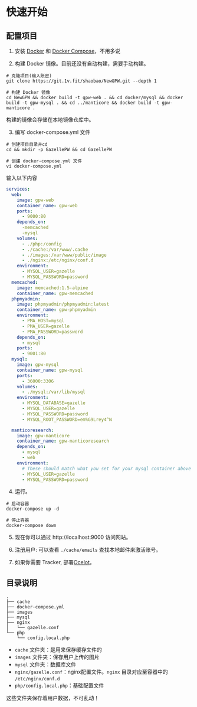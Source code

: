 # 快速开始

## 配置项目

1. 安装 [Docker](https://docs.docker.com/get-started/) 和 [Docker Compose](https://docs.docker.com/compose/install/)，不用多说

2. 构建 Docker 镜像。目前还没有自动构建，需要手动构建。

```shell
# 克隆项目(输入账密)
git clone https://git.1v.fit/shaobao/NewGPW.git --depth 1

# 构建 Docker 镜像
cd NewGPW && docker build -t gpw-web . && cd docker/mysql && docker build -t gpw-mysql . && cd ../manticore && docker build -t gpw-manticore .
```

构建的镜像会存储在本地镜像仓库中。

3. 编写 docker-compose.yml 文件

```shell
# 创建项目目录并cd
cd && mkdir -p GazellePW && cd GazellePW

# 创建 docker-compose.yml 文件
vi docker-compose.yml
```

输入以下内容

```yaml
services:
  web:
    image: gpw-web
    container_name: gpw-web
    ports:
      - 9000:80
    depends_on:
      -memcached
      -mysql
    volumes:
      - ./php:/config
      - ./cache:/var/www/.cache
      - ./images:/var/www/public/image
      - ./nginx:/etc/nginx/conf.d
    environment:
      - MYSQL_USER=gazelle
      - MYSQL_PASSWORD=password
  memcached:
    image: memcached:1.5-alpine
    container_name: gpw-memcached
  phpmyadmin:
    image: phpmyadmin/phpmyadmin:latest
    container_name: gpw-phpmyadmin
    environment:
      - PMA_HOST=mysql
      - PMA_USER=gazelle
      - PMA_PASSWORD=password
    depends_on:
      - mysql
    ports:
      - 9001:80
  mysql:
    image: gpw-mysql
    container_name: gpw-mysql
    ports:
      - 36000:3306
    volumes:
      - ./mysql:/var/lib/mysql
    environment:
      - MYSQL_DATABASE=gazelle
      - MYSQL_USER=gazelle
      - MYSQL_PASSWORD=password
      - MYSQL_ROOT_PASSWORD=em%G9Lrey4^N

  manticoresearch:
    image: gpw-manticore
    container_name: gpw-manticoresearch
    depends_on:
      - mysql
      - web
    environment:
      # These should match what you set for your mysql container above
      - MYSQL_USER=gazelle
      - MYSQL_PASSWORD=password
```

4. 运行。

```shell
# 启动容器
docker-compose up -d

# 停止容器
docker-compose down
```

5. 现在你可以通过 http://localhost:9000 访问网站。

6. 注册用户: 可以查看 `./cache/emails` 查找本地邮件来激活账号。

7. 如果你需要 Tracker, 部署[Ocelot](https://github.com/Mosasauroidea/Ocelot)。

## 目录说明

```tree
.
├── cache
├── docker-compose.yml
├── images
├── mysql
├── nginx
│   └── gazelle.conf
└── php
    └── config.local.php
```

- `cache` 文件夹：是用来保存缓存文件的
- `images` 文件夹：保存用户上传的图片
- `mysql` 文件夹：数据库文件
- `nginx/gazelle.conf`：nginx配置文件。`nginx` 目录对应至容器中的 `/etc/nginx/conf.d`
- `php/config.local.php`：基础配置文件

这些文件夹保存着用户数据，不可乱动！
